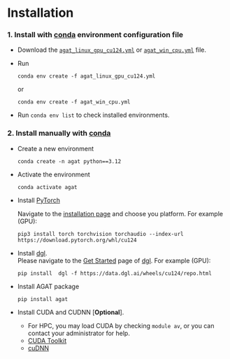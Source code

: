 # Installation

### 1. Install with [conda](https://conda.io/projects/conda/en/latest/user-guide/install/index.html) environment configuration file

- Download the [`agat_linux_gpu_cu124.yml`](https://github.com/jzhang-github/AGAT/blob/main/agat_linux_gpu_cu124.yml)  or [`agat_win_cpu.yml`](https://github.com/jzhang-github/AGAT/blob/main/agat_win_cpu.yml) file.

- Run

  ```shell
  conda env create -f agat_linux_gpu_cu124.yml
  ```

  or

  ```shell
  conda env create -f agat_win_cpu.yml
  ```




- Run `conda env list` to check installed environments.



### 2. Install manually with [conda](https://conda.io/projects/conda/en/latest/user-guide/install/index.html)

- Create a new environment   
  ```console
  conda create -n agat python==3.12
  ```

- Activate the environment  
  ```console
  conda activate agat
  ```

- Install [PyTorch](https://pytorch.org/)

  Navigate to the [installation page](https://pytorch.org/get-started/locally/#start-locally) and choose you platform.
  For example (GPU):

  ```console
  pip3 install torch torchvision torchaudio --index-url https://download.pytorch.org/whl/cu124
  ```

- Install [dgl](https://www.dgl.ai/).   
  Please navigate to the [Get Started](https://www.dgl.ai/pages/start.html) page of [dgl](https://www.dgl.ai/). 
  For example (GPU):  

  ```console
  pip install  dgl -f https://data.dgl.ai/wheels/cu124/repo.html
  ```

- Install AGAT package  
  ```console
  pip install agat
  ```

- Install CUDA and CUDNN [**Optional**].
	- For HPC, you may load CUDA by checking `module av`, or you can contact your administrator for help.
	- [CUDA Toolkit](https://developer.nvidia.com/cuda-downloads)
	- [cuDNN](https://developer.nvidia.com/cudnn)
